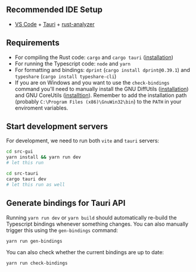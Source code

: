 ## Recommended IDE Setup

- [VS Code](https://code.visualstudio.com/) + [Tauri](https://marketplace.visualstudio.com/items?itemName=tauri-apps.tauri-vscode) + [rust-analyzer](https://marketplace.visualstudio.com/items?itemName=rust-lang.rust-analyzer)

## Requirements

- For compiling the Rust code: `cargo` and `cargo tauri` ([installation](https://v2.tauri.app/reference/cli/))
- For running the Typescript code: `node` and `yarn`
- For formatting and bindings: `dprint` (`cargo install dprint@0.39.1`) and `typeshare` (`cargo install typeshare-cli`)
- If you are on Windows and you want to use the `check-bindings` command you'll need to manually install the GNU DiffUtils ([installation](https://gnuwin32.sourceforge.net/packages/diffutils.htm)) and GNU CoreUtils ([installtion](https://gnuwin32.sourceforge.net/packages/coreutils.htm)). Remember to add the installation path (probably `C:\Program Files (x86)\GnuWin32\bin`) to the `PATH` in your enviroment variables.


## Start development servers

For development, we need to run both `vite` and `tauri` servers:

```bash
cd src-gui
yarn install && yarn run dev
# let this run
```

```bash
cd src-tauri
cargo tauri dev 
# let this run as well
```
## Generate bindings for Tauri API

Running `yarn run dev` or `yarn build` should automatically re-build the Typescript bindings whenever something changes. You can also manually trigger this using the `gen-bindings` command:

```bash
yarn run gen-bindings
```

You can also check whether the current bindings are up to date:

```bash
yarn run check-bindings
```
